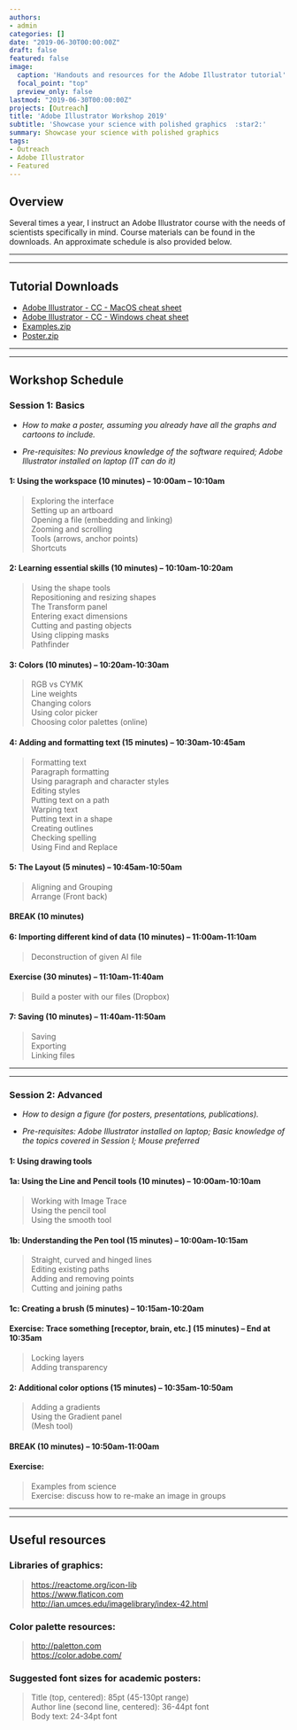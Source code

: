 ```yaml
---
authors:
- admin
categories: []
date: "2019-06-30T00:00:00Z"
draft: false
featured: false
image:
  caption: 'Handouts and resources for the Adobe Illustrator tutorial'
  focal_point: "top"
  preview_only: false
lastmod: "2019-06-30T00:00:00Z"
projects: [Outreach]
title: 'Adobe Illustrator Workshop 2019'
subtitle: 'Showcase your science with polished graphics  :star2:'
summary: Showcase your science with polished graphics
tags:
- Outreach
- Adobe Illustrator
- Featured
---
```


## Overview
Several times a year, I instruct an Adobe Illustrator course with the needs of scientists specifically in mind.  Course materials can be found in the downloads.  An approximate schedule is also provided below.

----------
----------

## Tutorial Downloads
<ul>
<li><a href="mac_cc.jpg">Adobe Illustrator - CC - MacOS cheat sheet</a></li>
<li><a href="windows_cc.jpg">Adobe Illustrator - CC - Windows cheat sheet</a></li>
<li><a href="examples.zip">Examples.zip</a></li>
<li><a href="poster.zip">Poster.zip</a></li>
</ul>

----------
----------

## Workshop Schedule
### Session 1:  Basics
<i><ul><li>How to make a poster, assuming you already have all the graphs and cartoons to include.</li>
<li>Pre-requisites: No previous knowledge of the software required; Adobe Illustrator installed on laptop (IT can do it)</li>
</ul></i>

#### 1: Using the workspace (10 minutes) – 10:00am – 10:10am
> Exploring the interface <br>
Setting up an artboard <br>
Opening a file (embedding and linking) <br>
Zooming and scrolling <br>
Tools (arrows, anchor points) <br>
Shortcuts

#### 2: Learning essential skills (10 minutes) – 10:10am-10:20am
> Using the shape tools <br>
Repositioning and resizing shapes <br>
The Transform panel <br>
Entering exact dimensions <br>
Cutting and pasting objects <br>
Using clipping masks <br>
Pathfinder

#### 3: Colors (10 minutes) – 10:20am-10:30am
> RGB vs CYMK <br>
Line weights <br>
Changing colors <br>
Using color picker <br>
Choosing color palettes (online)

#### 4: Adding and formatting text (15 minutes) – 10:30am-10:45am
> Formatting text <br>
Paragraph formatting <br>
Using paragraph and character styles <br>
Editing styles <br>
Putting text on a path <br>
Warping text <br>
Putting text in a shape <br>
Creating outlines <br>
Checking spelling <br>
Using Find and Replace

#### 5: The Layout (5 minutes) – 10:45am-10:50am
>Aligning and Grouping <br>
Arrange (Front back)

#### BREAK (10 minutes)

#### 6: Importing different kind of data (10 minutes) – 11:00am-11:10am
> Deconstruction of given AI file 

#### Exercise (30 minutes) – 11:10am-11:40am
> Build a poster with our files (Dropbox) 

#### 7: Saving (10 minutes) – 11:40am-11:50am
> Saving <br>
Exporting <br>
Linking files

----------
----------

### Session 2: Advanced
<i><ul><li>How to design a figure (for posters, presentations, publications).</li>
<li>Pre-requisites: Adobe Illustrator installed on laptop; Basic knowledge of the topics covered in Session I; Mouse preferred</li>
</ul></i>

#### 1: Using drawing tools
#### 1a: Using the Line and Pencil tools (10 minutes) – 10:00am-10:10am
> Working with Image Trace <br>
Using the pencil tool <br>
Using the smooth tool

#### 1b: Understanding the Pen tool (15 minutes) – 10:00am-10:15am
> Straight, curved and hinged lines <br>
Editing existing paths <br>
Adding and removing points <br>
Cutting and joining paths <br>

#### 1c: Creating a brush (5 minutes) – 10:15am-10:20am

#### Exercise: Trace something &lbrack;receptor, brain, etc.&rbrack; (15 minutes) – End at 10:35am
> Locking layers <br>
Adding transparency

#### 2: Additional color options (15 minutes) – 10:35am-10:50am
> Adding a gradients <br>
Using the Gradient panel <br>
(Mesh tool)
 
#### BREAK (10 minutes) – 10:50am-11:00am

#### Exercise:
> Examples from science <br>
Exercise: discuss how to re-make an image in groups

----------
----------

## Useful resources
### Libraries of graphics:
> https://reactome.org/icon-lib <br>
https://www.flaticon.com <br>
http://ian.umces.edu/imagelibrary/index-42.html

### Color palette resources:
> http://paletton.com <br>
https://color.adobe.com/

### Suggested font sizes for academic posters:
>Title (top, centered): 85pt (45-130pt range) <br> 
Author line (second line, centered): 36-44pt font <br>
Body text: 24-34pt font

<BR>
